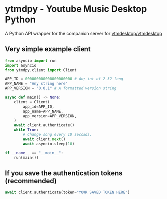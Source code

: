# ytmdpy - Youtube Music Desktop Python


A Python API wrapper for the companion server for [ytmdesktop/ytmdesktop](https://github.com/ytmdesktop/ytmdesktop)


## Very simple example client
```python
from asyncio import run
import asyncio
from ytmdpy.client import Client

APP_ID = 000000000000000000000 # Any int of 2-32 long
APP_NAME = "Any string here"
APP_VERSION = "0.0.1" # A formatted version string

async def main() -> None:
    client = Client(
        app_id=APP_ID,
        app_name=APP_NAME,
        app_version=APP_VERSION,
    )
    await client.authenticate()
    while True:
        # Change song every 10 seconds.
        await client.next()
        await asyncio.sleep(10)

if __name__ == "__main__":
    run(main())
```

## If you save the authentication tokens (recommended)
```python
await client.authenticate(token="YOUR SAVED TOKEN HERE")
```
